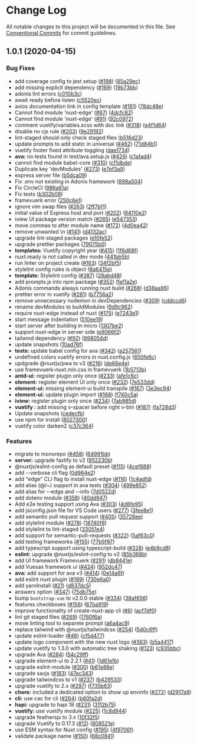 # Change Log

All notable changes to this project will be documented in this file.
See [Conventional Commits](https://conventionalcommits.org) for commit guidelines.

## 1.0.1 (2020-04-15)


### Bug Fixes

* add coverage config to jest setup ([#198](https://github.com/formfunfunction/fff-create-app/issues/198)) ([85a29ec](https://github.com/formfunfunction/fff-create-app/commit/85a29ec62232035395ca94e9718205a21b2d8671))
* add missing explicit dependency ([#169](https://github.com/formfunfunction/fff-create-app/issues/169)) ([19b73bb](https://github.com/formfunfunction/fff-create-app/commit/19b73bb25c2b2cd1867fc213c8b384a4b4bb9261))
* adonis lint errors ([c010b3c](https://github.com/formfunfunction/fff-create-app/commit/c010b3cee73afb7d74f4545b5f94ea51f4c3ead5))
* await ready before listen ([c5520ec](https://github.com/formfunfunction/fff-create-app/commit/c5520ec80d7029d48057d07e330bcbe2aa6461a4))
* axios documentation link in config template ([#161](https://github.com/formfunfunction/fff-create-app/issues/161)) ([78dc48e](https://github.com/formfunfunction/fff-create-app/commit/78dc48eac3168aebfddd21321ac48c32fb0c9b2b))
* Cannot find module 'nuxt-edge' ([#87](https://github.com/formfunfunction/fff-create-app/issues/87)) ([4dcfc82](https://github.com/formfunfunction/fff-create-app/commit/4dcfc828cab665b8d5aa13254e37b643f6ff9360))
* Cannot find module 'nuxt-edge' ([#91](https://github.com/formfunfunction/fff-create-app/issues/91)) ([92c0972](https://github.com/formfunfunction/fff-create-app/commit/92c097275fed6b1c8a5b00315b4211a15cbd8ded))
* comment vuetify/variables.scss with doc link ([#318](https://github.com/formfunfunction/fff-create-app/issues/318)) ([e4f1d64](https://github.com/formfunfunction/fff-create-app/commit/e4f1d645243ad24997fdbaee6d21b1ade160ddd6))
* disable no cjs rule ([#203](https://github.com/formfunfunction/fff-create-app/issues/203)) ([9e29192](https://github.com/formfunfunction/fff-create-app/commit/9e291922edbd03d83ca514e3c94144162f28c147))
* lint-staged should only check staged files ([b516d23](https://github.com/formfunfunction/fff-create-app/commit/b516d234d733d0b5f2ddf0e1219d4eadef8e9d40))
* update prompts to add static in universal ([#462](https://github.com/formfunfunction/fff-create-app/issues/462)) ([71d84b1](https://github.com/formfunfunction/fff-create-app/commit/71d84b16a57147f159ce0c858a0b7bfa757d7a4b))
* vuetify footer fixed attribute toggling ([dae1734](https://github.com/formfunfunction/fff-create-app/commit/dae17340f5a3b905aad655a622d6bab21aacbafe))
* **ava:** no tests found in test/ava.setup.js ([#426](https://github.com/formfunfunction/fff-create-app/issues/426)) ([c1afad4](https://github.com/formfunfunction/fff-create-app/commit/c1afad42ddf0206af303df64e0a8a7bd9c67e108))
* cannot find module babel-core ([#310](https://github.com/formfunfunction/fff-create-app/issues/310)) ([cf1dbde](https://github.com/formfunfunction/fff-create-app/commit/cf1dbdeb9a75ef42a0a735ea037104ad3d255b90))
* Duplicate key 'devModules' ([#273](https://github.com/formfunfunction/fff-create-app/issues/273)) ([e7ef3a9](https://github.com/formfunfunction/fff-create-app/commit/e7ef3a944e908b04becc90d877dfbb8f8e421a53))
* express server file ([b5dca09](https://github.com/formfunfunction/fff-create-app/commit/b5dca09f8d272522c06ab149fa100e2f4fc35581))
* Fix .env not existing in Adonis framework ([898a504](https://github.com/formfunfunction/fff-create-app/commit/898a5047f2b9cd65186056ac144d356fd0e92daa))
* Fix CircleCI ([986a61a](https://github.com/formfunfunction/fff-create-app/commit/986a61a3b739f7381292288f9c6e6579f47311c5))
* Fix tests ([b302b08](https://github.com/formfunfunction/fff-create-app/commit/b302b08a214403fb3368c90b96aff2a917424374))
* framevuerk error ([250c6e1](https://github.com/formfunfunction/fff-create-app/commit/250c6e1640e5ae735dc060a1f8eaed31b970efa7))
* ignore vim swap files ([#263](https://github.com/formfunfunction/fff-create-app/issues/263)) ([2ff7b11](https://github.com/formfunfunction/fff-create-app/commit/2ff7b11e49c663ce2c591aad438ce958db7df37f))
* initial value of Express host and port ([#202](https://github.com/formfunfunction/fff-create-app/issues/202)) ([84110e2](https://github.com/formfunfunction/fff-create-app/commit/84110e2d8ec07e7283410cf4c6d946dc60ccd0b8))
* iview UI package version match ([#265](https://github.com/formfunfunction/fff-create-app/issues/265)) ([e547353](https://github.com/formfunfunction/fff-create-app/commit/e54735359424bf3d859de99fd9f091ae39ef874e))
* move commas to after module name ([#172](https://github.com/formfunfunction/fff-create-app/issues/172)) ([4d0ea42](https://github.com/formfunfunction/fff-create-app/commit/4d0ea42c701ccb2e9dc4e3303a9ba13814c6a8c0))
* remove unwanted \n ([#141](https://github.com/formfunfunction/fff-create-app/issues/141)) ([d4132ac](https://github.com/formfunfunction/fff-create-app/commit/d4132ac99f87e556523a50d5d918affe52292e88))
* upgrade lint-staged packages ([e10fe52](https://github.com/formfunfunction/fff-create-app/commit/e10fe520c79a98467c4de976e1d46ea106099f19))
* upgrade prettier packages ([79075b0](https://github.com/formfunfunction/fff-create-app/commit/79075b0fd304c0a5dd5d9e5ce3a09bf193e6f986))
* **templates:** Vuetify copyright year ([#415](https://github.com/formfunfunction/fff-create-app/issues/415)) ([1f6d68f](https://github.com/formfunfunction/fff-create-app/commit/1f6d68fe045127acfdff326c8009dc681b57a01c))
* nuxt.ready is not called in dev mode ([441bb5b](https://github.com/formfunfunction/fff-create-app/commit/441bb5bd8b1cc6566202c59fb4e2f8dcb37290da))
* run linter on project create ([#163](https://github.com/formfunfunction/fff-create-app/issues/163)) ([34f2bf5](https://github.com/formfunfunction/fff-create-app/commit/34f2bf5e0d41b33f9a6bbbff89c711f0fa940e96))
* stylelint config rules is object ([6a6415e](https://github.com/formfunfunction/fff-create-app/commit/6a6415ebc0f94404d442134bf762a7728417fca5))
* **template:** Stylelint config ([#387](https://github.com/formfunfunction/fff-create-app/issues/387)) ([28abd48](https://github.com/formfunfunction/fff-create-app/commit/28abd48e46dc5ca77ce880d4779428c8b2c9a01e))
* add prompts.js into npm package ([#352](https://github.com/formfunfunction/fff-create-app/issues/352)) ([fef1a2e](https://github.com/formfunfunction/fff-create-app/commit/fef1a2e4598466e9804e90292e47395c94968a3d))
* Adonis commands always running nuxt build ([#268](https://github.com/formfunfunction/fff-create-app/issues/268)) ([d38aa96](https://github.com/formfunfunction/fff-create-app/commit/d38aa96f5d667b891f62eeeb0d4727c2772df271))
* prettier error in vuetify ([#281](https://github.com/formfunfunction/fff-create-app/issues/281)) ([b7756a2](https://github.com/formfunfunction/fff-create-app/commit/b7756a2ac1a5de0270593d18e30b79f32ac4a3cf))
* remove unnecessary nodemon in devDependencies ([#309](https://github.com/formfunfunction/fff-create-app/issues/309)) ([cddccd6](https://github.com/formfunfunction/fff-create-app/commit/cddccd6bc922399ea1aa33d0a4348446fb35003b))
* rename devModules to buildModules ([9d9c962](https://github.com/formfunfunction/fff-create-app/commit/9d9c9625bdd26e56231d86e2c0f38e0fe22aa921))
* require nuxt-edge instead of nuxt ([#175](https://github.com/formfunfunction/fff-create-app/issues/175)) ([e7243e1](https://github.com/formfunfunction/fff-create-app/commit/e7243e15506f5b952071f8cd3c879f9fc2ea2f3c))
* start message indentation ([510ee19](https://github.com/formfunfunction/fff-create-app/commit/510ee197606449a5cd2261515bbc91542e5c6583))
* start server after building in micro ([1307be2](https://github.com/formfunfunction/fff-create-app/commit/1307be2395c24e82b8164a60c70b6fe0e5c0d93b))
* support nuxt-edge in server side ([e9066f2](https://github.com/formfunfunction/fff-create-app/commit/e9066f20f335224a980f138bdc79fdf70d3b692c))
* tailwind dependency ([#92](https://github.com/formfunfunction/fff-create-app/issues/92)) ([998054d](https://github.com/formfunfunction/fff-create-app/commit/998054d44a75ea49841dc4c9eed2fccdd3204980))
* update snapshots ([10ad76f](https://github.com/formfunfunction/fff-create-app/commit/10ad76f7c4dc01eea04ce17ac15395188e8def74))
* **tests:** update babel config for ava ([#342](https://github.com/formfunfunction/fff-create-app/issues/342)) ([a257561](https://github.com/formfunfunction/fff-create-app/commit/a2575615a451d748ebfcaf5d45f5d02d98b17b3a))
* undefined colors vuetify errors in nuxt.config.js ([650fe6c](https://github.com/formfunfunction/fff-create-app/commit/650fe6c3913ada9f266433dfc27ccc7c6434bbd3))
* updgrade @nuxtjs/pwa to v3 ([#216](https://github.com/formfunfunction/fff-create-app/issues/216)) ([de66e4e](https://github.com/formfunfunction/fff-create-app/commit/de66e4ea9bccd9a3dfe0ce72c136f94eaf9840db))
* use framevuerk-nuxt.min.css in framevuerk ([1b5713b](https://github.com/formfunfunction/fff-create-app/commit/1b5713b63e26f439c64ca9ca9e52a34d0bf9149a))
* **antd-ui:** register plugin only once ([#233](https://github.com/formfunfunction/fff-create-app/issues/233)) ([afe1c6c](https://github.com/formfunfunction/fff-create-app/commit/afe1c6cb91239d2e2de46996005a01cb81bcfdd1))
* **element:** register element UI only once ([#232](https://github.com/formfunfunction/fff-create-app/issues/232)) ([7e533dd](https://github.com/formfunfunction/fff-create-app/commit/7e533dd599087a8a6d9569dac9662f14bae6954f))
* **element-ui:** missing element-ui build transpile ([#167](https://github.com/formfunfunction/fff-create-app/issues/167)) ([3e3ec94](https://github.com/formfunfunction/fff-create-app/commit/3e3ec9412341bfc9e2cc88d7bfce7d9dbc1f472f))
* **element-ui:** update plugin import ([#168](https://github.com/formfunfunction/fff-create-app/issues/168)) ([f740c5a](https://github.com/formfunfunction/fff-create-app/commit/f740c5ae74978110fb49daf807b29e99e3eae114))
* **iview:** register plugin only once ([#234](https://github.com/formfunfunction/fff-create-app/issues/234)) ([7ab985d](https://github.com/formfunfunction/fff-create-app/commit/7ab985da47de211d6b62e2df20ba0f9ff5a716db))
* **vuetify :** add missing v-spacer before right v-btn ([#187](https://github.com/formfunfunction/fff-create-app/issues/187)) ([fa728d3](https://github.com/formfunfunction/fff-create-app/commit/fa728d35b85960b8f96099f3fc8f8db64095bbd5))
* Update snapshots ([cedecfb](https://github.com/formfunfunction/fff-create-app/commit/cedecfb374c1ddd568d28ec12121fe24e0284def))
* use npm for install ([8027300](https://github.com/formfunfunction/fff-create-app/commit/8027300397d9d84e6e5e4d704ca5ffb809c52577))
* vuetify color darken2 ([c37c364](https://github.com/formfunfunction/fff-create-app/commit/c37c36412fbc189720e2ab4eccad38d26eff3cd9))


### Features

* migrate to monorepo ([#458](https://github.com/formfunfunction/fff-create-app/issues/458)) ([64991bb](https://github.com/formfunfunction/fff-create-app/commit/64991bba05b208e5078c8101c5adac55f2100ff2))
* **server:** upgrade fastify to v2 ([952230b](https://github.com/formfunfunction/fff-create-app/commit/952230b1227da7b05182667385eaabc4e3127281))
* @nuxtjs/eslint-config as default preset ([#115](https://github.com/formfunfunction/fff-create-app/issues/115)) ([4cef888](https://github.com/formfunfunction/fff-create-app/commit/4cef888a11040e8f9b2f54c120889619bac39d73))
* add --verbose cli flag ([0d964e2](https://github.com/formfunfunction/fff-create-app/commit/0d964e256415d03ba5dbca46b7ccc76c7fb93d92))
* add "edge" CLI flag to install nuxt-edge ([#116](https://github.com/formfunfunction/fff-create-app/issues/116)) ([1c4adfd](https://github.com/formfunfunction/fff-create-app/commit/1c4adfd57dba1a5fac66c4915aa4be4f3ea6e070))
* add alias (@/~) support in ava tests ([#304](https://github.com/formfunfunction/fff-create-app/issues/304)) ([499e852](https://github.com/formfunfunction/fff-create-app/commit/499e8524ab72058aa2ea6cc83de8b4a244e9a5df))
* add alias for --edge and --info ([7d0522d](https://github.com/formfunfunction/fff-create-app/commit/7d0522d02e65e500ade8cb3a2e61350398c7c3ba))
* add dotenv module ([#358](https://github.com/formfunfunction/fff-create-app/issues/358)) ([40dd947](https://github.com/formfunfunction/fff-create-app/commit/40dd947dc2342dd3358adf92c4a912a4cf293a48))
* Add e2e testing support using Ava ([#303](https://github.com/formfunfunction/fff-create-app/issues/303)) ([4d8fe95](https://github.com/formfunfunction/fff-create-app/commit/4d8fe95b0968d87faefa5ea6d053ac166377ed68))
* add jsconfig.json file for VS Code users ([#277](https://github.com/formfunfunction/fff-create-app/issues/277)) ([3fee8e1](https://github.com/formfunfunction/fff-create-app/commit/3fee8e1f48c2d53e149a8b11e2c3cae6ceb32595))
* add semantic pull request support ([#405](https://github.com/formfunfunction/fff-create-app/issues/405)) ([35728ee](https://github.com/formfunfunction/fff-create-app/commit/35728ee328265239d4818cf3ff9c21b3e04b83b4))
* add stylelint module ([#278](https://github.com/formfunfunction/fff-create-app/issues/278)) ([18740f8](https://github.com/formfunfunction/fff-create-app/commit/18740f86eb2afd3226d277b42000e6ab21e94deb))
* add stylelint to lint-staged ([33051e4](https://github.com/formfunfunction/fff-create-app/commit/33051e461e5c5c4984d87f0734cf2e22e09fda4d))
* add support for semantic-pull-requests ([#322](https://github.com/formfunfunction/fff-create-app/issues/322)) ([5af63c0](https://github.com/formfunfunction/fff-create-app/commit/5af63c0d3bfd427f5b4a6be3276be14484ab6b7c))
* add testing frameworks ([#155](https://github.com/formfunfunction/fff-create-app/issues/155)) ([77b5f97](https://github.com/formfunfunction/fff-create-app/commit/77b5f97cfae508ab6857a2e04ec7fb1d814db554))
* add typescript support using typescript-build ([#328](https://github.com/formfunfunction/fff-create-app/issues/328)) ([e4b9cd8](https://github.com/formfunfunction/fff-create-app/commit/e4b9cd8e562fc2fedcc48bee3ab6c2d9bd2be12f))
* **eslint:** upgrade @nuxtjs/eslint-config to v2 ([85b368b](https://github.com/formfunfunction/fff-create-app/commit/85b368b6cfbe768f8de4cbe3d4820bf5a787f68b))
* add UI framework Framevuerk ([#291](https://github.com/formfunfunction/fff-create-app/issues/291)) ([db8441e](https://github.com/formfunfunction/fff-create-app/commit/db8441e17d23ea296abb2b92252fb0108a5ff3f6))
* add Vuesax framework ui ([#424](https://github.com/formfunfunction/fff-create-app/issues/424)) ([952dc47](https://github.com/formfunfunction/fff-create-app/commit/952dc4786428e00a675167f42a527cba56e28be0))
* **ava:** add support for ava v3 ([#414](https://github.com/formfunfunction/fff-create-app/issues/414)) ([0e14a6f](https://github.com/formfunfunction/fff-create-app/commit/0e14a6fb94e0cd40dcb06ba3dd4116b95f60b851))
* add eslint nuxt plugin ([#199](https://github.com/formfunfunction/fff-create-app/issues/199)) ([730e6a0](https://github.com/formfunfunction/fff-create-app/commit/730e6a032517c62d74f88fe519772008a29afea1))
* add yarnInstall ([#21](https://github.com/formfunfunction/fff-create-app/issues/21)) ([d837dc5](https://github.com/formfunfunction/fff-create-app/commit/d837dc5187cfcbf9bcb08ac348d079f3a8c55d1b))
* answers option ([#347](https://github.com/formfunfunction/fff-create-app/issues/347)) ([75db75e](https://github.com/formfunfunction/fff-create-app/commit/75db75efd293222bc5d08839c5026f61f33b1be6))
* bump `bootstrap-vue` to v2.0.0 stable ([#334](https://github.com/formfunfunction/fff-create-app/issues/334)) ([38af656](https://github.com/formfunfunction/fff-create-app/commit/38af656255733e483d0b177b717e924151a69583))
* features checkboxes ([#156](https://github.com/formfunfunction/fff-create-app/issues/156)) ([67ba919](https://github.com/formfunfunction/fff-create-app/commit/67ba919e463667ce5314db7ade6f2f6fdce9c527))
* improve functionality of create-nuxt-app cli ([#6](https://github.com/formfunfunction/fff-create-app/issues/6)) ([acf7df0](https://github.com/formfunfunction/fff-create-app/commit/acf7df04e410c63291532aa651a357b52fb571cd))
* lint git staged files ([#269](https://github.com/formfunfunction/fff-create-app/issues/269)) ([1760f6a](https://github.com/formfunfunction/fff-create-app/commit/1760f6afb422fb3f518842cf692fb4bc902d3330))
* move linting tool to separete prompt ([a6a4ac9](https://github.com/formfunfunction/fff-create-app/commit/a6a4ac90f28d62e46e0c24451ce4888430a4f19e))
* replace tailwind with @nuxtjs/tailwindcss ([#254](https://github.com/formfunfunction/fff-create-app/issues/254)) ([5d0c6ff](https://github.com/formfunfunction/fff-create-app/commit/5d0c6ff078ab0921ff3236d2195439c3f0fa1be6))
* update eslint-loader ([#46](https://github.com/formfunfunction/fff-create-app/issues/46)) ([cf5d477](https://github.com/formfunfunction/fff-create-app/commit/cf5d477cd67d2755e902f4ebef7bad2c29ae1df7))
* update logo component with the new nuxt logo ([#363](https://github.com/formfunfunction/fff-create-app/issues/363)) ([b5a4417](https://github.com/formfunfunction/fff-create-app/commit/b5a4417bcc56aa7e7fec571b3baf4161db63f634))
* update vuetify  to 1.3.0 with automatic tree shaking ([#123](https://github.com/formfunfunction/fff-create-app/issues/123)) ([c935bbc](https://github.com/formfunfunction/fff-create-app/commit/c935bbcd07fa96cf38939ffc81f4e96a4a08b97f))
* upgrade Ava ([#284](https://github.com/formfunfunction/fff-create-app/issues/284)) ([54c29ff](https://github.com/formfunfunction/fff-create-app/commit/54c29ff85dc2725a96a15f9f7f750167a80d5d1f))
* upgrade element-ui to 2.2.1 ([#41](https://github.com/formfunfunction/fff-create-app/issues/41)) ([1d61efb](https://github.com/formfunfunction/fff-create-app/commit/1d61efb6279cbb4eb85bb3ee58a7be91d23e3026))
* upgrade eslint-module ([#300](https://github.com/formfunfunction/fff-create-app/issues/300)) ([b61e88e](https://github.com/formfunfunction/fff-create-app/commit/b61e88e179b4ecad46a99324ae6e2b2e16a1cad1))
* upgrade saojs ([#183](https://github.com/formfunfunction/fff-create-app/issues/183)) ([47ec343](https://github.com/formfunfunction/fff-create-app/commit/47ec343bdad0130c4ceb3289dbf3e4a892a2a38f))
* upgrade tailwindcss to v1 ([#237](https://github.com/formfunfunction/fff-create-app/issues/237)) ([b429533](https://github.com/formfunfunction/fff-create-app/commit/b4295331f3bfe97606468006fc8feb2332db2ba6))
* upgrade vuetify to 2.x ([#297](https://github.com/formfunfunction/fff-create-app/issues/297)) ([f735b63](https://github.com/formfunfunction/fff-create-app/commit/f735b63d5df1bdc49626b648a18571536122ba73))
* **chore:** included a dedicated option to show up envinfo ([#272](https://github.com/formfunfunction/fff-create-app/issues/272)) ([d2917a9](https://github.com/formfunfunction/fff-create-app/commit/d2917a9d4ea987966048bdd0c7c268ceb165718f))
* **cli:** use cac for cli ([#264](https://github.com/formfunfunction/fff-create-app/issues/264)) ([b80fa2d](https://github.com/formfunfunction/fff-create-app/commit/b80fa2d65f7aec55f4242ba6543d07c759a435d4))
* **hapi:** upgrade to hapi 18 ([#231](https://github.com/formfunfunction/fff-create-app/issues/231)) ([3112b75](https://github.com/formfunfunction/fff-create-app/commit/3112b75e89093d5e053e106772fdfaccdebb73e3))
* **vuetify:** use vuetify module ([#225](https://github.com/formfunfunction/fff-create-app/issues/225)) ([1c8d944](https://github.com/formfunfunction/fff-create-app/commit/1c8d944403db1d820535385897bb54c7a6ca604b))
* upgrade feathersjs to 3.x ([10f32f5](https://github.com/formfunfunction/fff-create-app/commit/10f32f5913c2cf912adf32d56cb8d9b128c75a5f))
* upgrade Vuetify to 0.17.3 ([#12](https://github.com/formfunfunction/fff-create-app/issues/12)) ([808521e](https://github.com/formfunfunction/fff-create-app/commit/808521ed75ed7d8e0982738219ff814eeef71feb))
* use ESM syntax for Nuxt config ([#195](https://github.com/formfunfunction/fff-create-app/issues/195)) ([4f9706f](https://github.com/formfunfunction/fff-create-app/commit/4f9706f4e09cf5c88a4f86b87915c4d09d116f90))
* validate package name ([#150](https://github.com/formfunfunction/fff-create-app/issues/150)) ([68c0841](https://github.com/formfunfunction/fff-create-app/commit/68c0841e7e284ebf95b9bac115a051ff8d4c43da))
